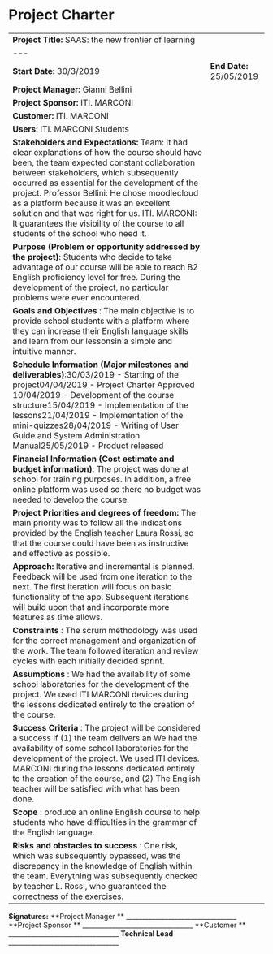 # Project Charter
|                         |                                                                                                                                            |
| :---------------------- |--------------------------------------------------------------------------------------------------------------------------------------------|
| **Project Title:** SAAS: the new frontier of learning |
| --- |
| **Start Date:** 30/3/2019 | **End Date:** 25/05/2019 |
| **Project Manager:** Gianni Bellini |
| **Project Sponsor:** ITI. MARCONI |
| **Customer:** ITI. MARCONI |
| **Users:** ITI. MARCONI Students |
| **Stakeholders and Expectations:** Team: It had clear explanations of how the course should have been, the team expected constant collaboration between stakeholders, which subsequently occurred as essential for the development of the project. Professor Bellini: He chose moodlecloud as a platform because it was an excellent solution and that was right for us. ITI. MARCONI: It guarantees the visibility of the course to all students of the school who need it. |
| **Purpose (Problem or opportunity addressed by the project)**: Students who decide to take advantage of our course will be able to reach B2 English proficiency level for free. During the development of the project, no particular problems were ever encountered. |
| **Goals and Objectives** : The main objective is to provide school students with a platform where they can increase their English language skills and learn from our lessonsin a simple and intuitive manner. |
| **Schedule Information (Major milestones and deliverables)**:30/03/2019 - Starting of the project04/04/2019 - Project Charter Approved 10/04/2019 - Development of the course structure15/04/2019 - Implementation of the lessons21/04/2019 - Implementation of the mini-quizzes28/04/2019 - Writing of User Guide and System Administration Manual25/05/2019 - Product released |
| **Financial Information (Cost estimate and budget information)**: The project was done at school for training purposes. In addition, a free online platform was used so there no budget was needed to develop the course. |
| **Project Priorities and degrees of freedom:** The main priority was to follow all the indications provided by the English teacher Laura Rossi, so that the course could have been as instructive and effective as possible. |
| **Approach:** Iterative and incremental is planned.  Feedback will be used from one iteration to the next.  The first iteration will focus on basic functionality of the app.  Subsequent iterations will build upon that and incorporate more features as time allows. |
| **Constraints** : The scrum methodology was used for the correct management and organization of the work. The team followed iteration and review cycles with each initially decided sprint. |
| **Assumptions** : We had the availability of some school laboratories for the development of the project. We used ITI MARCONI devices during the lessons dedicated entirely to the creation of the course.   |
| **Success Criteria** : The project will be considered a success if (1) the team delivers an We had the availability of some school laboratories for the development of the project. We used ITI devices. MARCONI during the lessons dedicated entirely to the creation of the course, and (2) The English teacher will be satisfied with what has been done. |
| **Scope** : produce an online English course to help students who have difficulties in the grammar of the English language. |
| **Risks and obstacles to success** :  One risk, which was subsequently bypassed, was the discrepancy in the knowledge of English within the team. Everything was subsequently checked by teacher L. Rossi, who guaranteed the correctness of the exercises. |
**Signatures:** 
**Project Manager ** \_\_\_\_\_\_\_\_\_\_\_\_\_\_\_\_\_\_\_\_\_\_\_\_\_\_\_\_\_\_\_\_\_\_
**Project Sponsor ** \_\_\_\_\_\_\_\_\_\_\_\_\_\_\_\_\_\_\_\_\_\_\_\_\_\_\_\_\_\_\_\_\_\_
**Customer ** \_\_\_\_\_\_\_\_\_\_\_\_\_\_\_\_\_\_\_\_\_\_\_\_\_\_\_\_\_\_\_\_\_\_
**Technical Lead** \_\_\_\_\_\_\_\_\_\_\_\_\_\_\_\_\_\_\_\_\_\_\_\_\_\_\_\_\_\_\_\_\_\_
